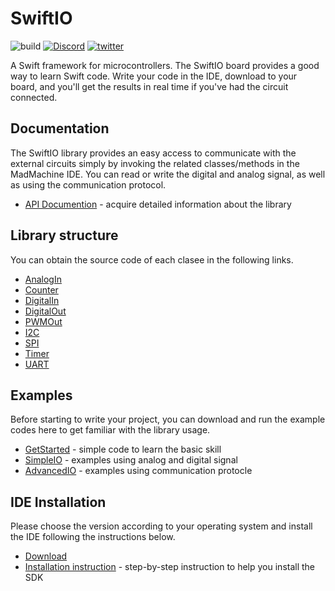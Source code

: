 # SwiftIO

![build](https://github.com/madmachineio/SwiftIO/actions/workflows/build.yml/badge.svg)
[![Discord](https://img.shields.io/discord/592743353049808899?&logo=Discord&colorB=7289da)](https://madmachine.io/discord)
[![twitter](https://img.shields.io/twitter/follow/madmachineio?label=%40madmachineio&style=social)](https://twitter.com/madmachineio)

A Swift framework for microcontrollers. The SwiftIO board provides a good way to learn Swift code. Write your code in the IDE, download to your board, and you'll get the results in real time if you've had the circuit connected.


## Documentation

The SwiftIO library provides an easy access to communicate with the external circuits simply by invoking the related classes/methods in the MadMachine IDE. You can read or write the digital and analog signal, as well as using the communication protocol.

* [API Documention](https://madmachineio.github.io/SwiftIO/) - acquire detailed information about the library 


## Library structure

You can obtain the source code of each clasee in the following links.
* [AnalogIn](https://github.com/madmachineio/SwiftIO/blob/main/Sources/SwiftIO/AnalogIn.swift)
* [Counter](https://github.com/madmachineio/SwiftIO/blob/main/Sources/SwiftIO/Counter.swift)
* [DigitalIn](https://github.com/madmachineio/SwiftIO/blob/main/Sources/SwiftIO/DigitalIn.swift)
* [DigitalOut](https://github.com/madmachineio/SwiftIO/blob/main/Sources/SwiftIO/DigitalOut.swift)
* [PWMOut](https://github.com/madmachineio/SwiftIO/blob/main/Sources/SwiftIO/PWMOut.swift)
* [I2C](https://github.com/madmachineio/SwiftIO/blob/main/Sources/SwiftIO/I2C.swift)
* [SPI](https://github.com/madmachineio/SwiftIO/blob/main/Sources/SwiftIO/SPI.swift)
* [Timer](https://github.com/madmachineio/SwiftIO/blob/main/Sources/SwiftIO/Timer.swift)
* [UART](https://github.com/madmachineio/SwiftIO/blob/main/Sources/SwiftIO/UART.swift)


## Examples

Before starting to write your project, you can download and run the example codes here to get familiar with the library usage.

* [GetStarted](https://github.com/madmachineio/Examples/tree/main/GetStarted) - simple code to learn the basic skill
* [SimpleIO](https://github.com/madmachineio/Examples/tree/main/SimpleIO) - examples using analog and digital signal
* [AdvancedIO](https://github.com/madmachineio/Examples/tree/main/AdvancedIO/SHT3x) - examples using communication protocle


## IDE Installation

Please choose the version according to your operating system and install the IDE following the instructions below.

* [Download](https://docs.madmachine.io/overview/software/madmachine-ide)
* [Installation instruction](https://docs.madmachine.io/overview/run-your-first-project) - step-by-step instruction to help you install the SDK
